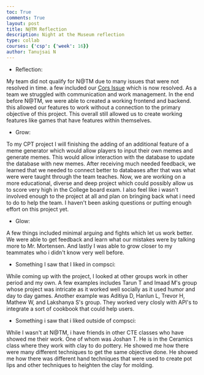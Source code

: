 ```yaml
---
toc: True
comments: True
layout: post
title: N@TM Reflection
description: Night at the Museum reflection
type: collab
courses: {'csp': {'week': 16}}
author: Tanujsai N
---
```


- Reflection:

My team did not qualify for N@TM due to many issues that were not resolved in time. a few included our [Cors Issue](https://github.com/IshanCornick/RealEstatebackend/issues/1)  which is now resolved. As a team we struggled with communication and work management. In the end before N@TM, we were able to created a working frontend and backend. this allowed our features to work without a connection to the primary objective of this project. This overall still allowed us to create working features like games that have features within themselves.

- Grow:

To my CPT project I will finishing the adding of an additional feature of a meme generator which would allow players to input their own memes and generate memes. This would allow interaction with the database to update the database with new memes. After receiving much needed feedback, we learned that we needed to connect better to databases after that was what were were taught through the team teaches. Now, we are working on a more educational, diverse and deep project which could possibly allow us to score very high in the College board exam. I also feel like i wasn't involved enough to the project at all and plan on bringing back what i need to do to help the team. I haven't been asking questions or putting enough effort on this project yet.

- Glow:

A few things included minimal arguing and fights which let us work better. We were able to get feedback and learn what our mistakes were by talking more to Mr. Mortensen. And lastly I was able to grow closer to my teammates who i didn't know very well before.

- Something I saw that I liked in compsci:

While coming up with the project, I looked at other groups work in other period and my own. A few examples includes Tarun T and Imaad M's group whose project was intricate as it worked well socially as it used humor and day to day games. Another example was Aditiya D, Hanlun L, Trevor H, Mathew W, and Lakshanya S's group. They worked very closly with API's to integrate a sort of cookbook that could help users.

- Something i saw that i liked outside of compsci:

While I wasn't at N@TM, i have friends in other CTE classes who have showed me their work. One of whom was Joshan T. He is in the Ceramics class where they work with clay to do pottery. He showed me how there were many different techniques to get the same objective done. He showed me how there was different hand techniques that were used to create pot lips and other techniques to heighten the clay for molding.